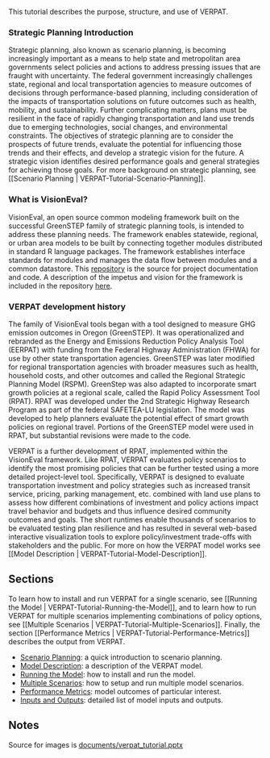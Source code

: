 This tutorial describes the purpose, structure, and use of VERPAT.

### Strategic Planning Introduction

Strategic planning, also known as scenario planning, is becoming increasingly important as a means to help state and metropolitan area governments select policies and actions to address pressing issues that are fraught with uncertainty. The federal government increasingly challenges state, regional and local transportation agencies to measure outcomes of decisions through performance-based planning, including consideration of the impacts of transportation solutions on future outcomes such as health, mobility, and sustainability.  Further complicating matters, plans must be resilient in the face of rapidly changing transportation and land use trends due to emerging technologies, social changes, and environmental constraints.  The objectives of strategic planning are to consider the prospects of future trends, evaluate the potential for influencing those trends and their effects, and develop a strategic vision for the future. A strategic vision identifies desired performance goals and general strategies for achieving those goals. For more background on strategic planning, see [[Scenario Planning | VERPAT-Tutorial-Scenario-Planning]].

### What is VisionEval?

VisionEval, an open source common modeling framework built on the successful GreenSTEP family of strategic planning tools, is intended to address these planning needs.  The framework enables statewide, regional, or urban area models to be built by connecting together modules distributed in standard R language packages. The framework establishes interface standards for modules and manages the data flow between modules and a common datastore. This [repository](https://github.com/visioneval/VisionEval) is the source for project documentation and code. A description of the impetus and vision for the framework is included in the repository [here](https://github.com/visioneval/VisionEval/wiki/documents/VisionEval_OverallVision_20151030.pdf).

### VERPAT development history

The family of VisionEval tools began with a tool designed to measure GHG emission outcomes in Oregon (GreenSTEP). It was operationalized and rebranded as the Energy and Emissions Reduction Policy Analysis Tool (EERPAT) with funding from the Federal Highway Administration (FHWA) for use by other state transportation agencies. GreenSTEP was later modified for regional transportation agencies with broader measures such as health, household costs, and other outcomes and called the Regional Strategic Planning Model (RSPM). GreenStep was also adapted to incorporate smart growth policies at a regional scale, called the Rapid Policy Assessment Tool (RPAT).  RPAT was developed under the 2nd Strategic Highway Research Program as part of the federal SAFETEA-LU legislation. The model was developed to help planners evaluate the potential effect of smart growth policies on regional travel. Portions of the GreenSTEP model were used in RPAT, but substantial revisions were made to the code. 

VERPAT is a further development of RPAT, implemented within the VisionEval framework. Like RPAT, VERPAT evaluates policy scenarios to identify the most promising policies that can be further tested using a more detailed project-level tool. Specifically, VERPAT is designed to evaluate transportation investment and policy strategies such as increased transit service, pricing, parking management, etc. combined with land use plans to assess how different combinations of investment and policy actions impact travel behavior and budgets and thus influence desired community outcomes and goals. The short runtimes enable thousands of scenarios to be evaluated testing plan resilience and has resulted in several web-based interactive visualization tools to explore policy/investment trade-offs with stakeholders and the public.  For more on how the VERPAT model works see [[Model Description | VERPAT-Tutorial-Model-Description]].  

## Sections
To learn how to install and run VERPAT for a single scenario, see [[Running the Model | VERPAT-Tutorial-Running-the-Model]], and to learn how to run VERPAT for multiple scenarios implementing combinations of policy options, see [[Multiple Scenarios | VERPAT-Tutorial-Multiple-Scenarios]].  Finally, the section [[Performance Metrics | VERPAT-Tutorial-Performance-Metrics]] describes the output from VERPAT.

  * [Scenario Planning](Scenario_Planning.md): a quick introduction to scenario planning.
  * [Model Description](Model_Description.md): a description of the VERPAT model.
  * [Running the Model](Running_VERPAT.md): how to install and run the model.
  * [Multiple Scenarios](Multiple_Scenarios.md): how to setup and run multiple model scenarios.
  * [Performance Metrics](Performance_Metrics.md): model outcomes of particular interest.
  * [Inputs and Outputs](Input_Outputs.md): detailed list of model inputs and outputs.

## Notes
Source for images is [documents/verpat_tutorial.pptx](documents/verpat_tutorial_images.pptx)
